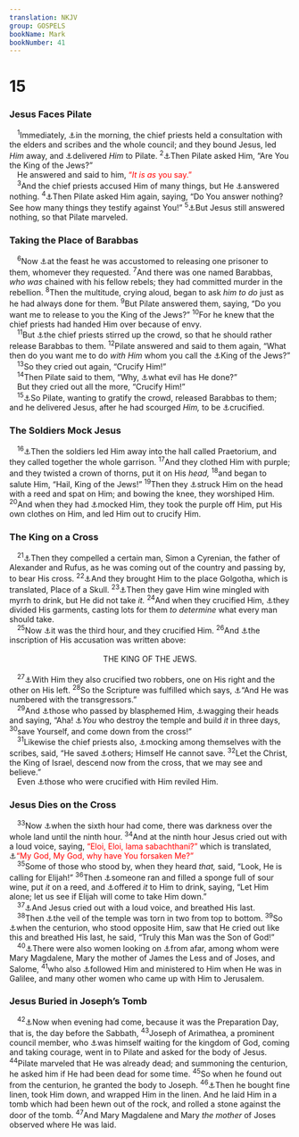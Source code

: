 ```yaml
---
translation: NKJV
group: GOSPELS
bookName: Mark 
bookNumber: 41
---
```


<div class="title"><h1>15</h1><h3>Jesus Faces Pilate</h3></div>
<span class="verse mac_15_1"> <sup>1</sup>Immediately, <a data-toggle="tooltip" data-placement="bottom" title="Ps. 2:2; Matt. 27:1; Luke 22:66; 23:1; John 18:28; Acts 3:13; 4:26">⚓</a>in the morning, the chief priests held a consultation with the elders and scribes and the whole council; and they bound Jesus, led <i>Him</i> away, and <a data-toggle="tooltip" data-placement="bottom" title="Luke 18:32; Acts 3:13">⚓</a>delivered <i>Him</i> to Pilate. </span>
<span class="verse mac_15_2"><sup>2</sup><a data-toggle="tooltip" data-placement="bottom" title="Matt. 27:11–14; Luke 23:2, 3; John 18:29–38">⚓</a>Then Pilate asked Him, “Are You the King of the Jews?”<br/> He answered and said to him, <font color="red">“<i>It is as</i> you say.”</font><br/></span>
<span class="verse mac_15_3"> <sup>3</sup>And the chief priests accused Him of many things, but He <a data-toggle="tooltip" data-placement="bottom" title="Is. 53:7; John 19:9; Acts 8:32">⚓</a>answered nothing. </span>
<span class="verse mac_15_4"><sup>4</sup><a data-toggle="tooltip" data-placement="bottom" title="Matt. 27:13">⚓</a>Then Pilate asked Him again, saying, “Do You answer nothing? See how many things they testify against You!” </span>
<span class="verse mac_15_5"><sup>5</sup><a data-toggle="tooltip" data-placement="bottom" title="Ps. 38:13, 14; Is. 53:7; John 19:9">⚓</a>But Jesus still answered nothing, so that Pilate marveled.<br/></span>
<div class="title"><h3>Taking the Place of Barabbas</h3></div>
<span class="verse mac_15_6"> <sup>6</sup>Now <a data-toggle="tooltip" data-placement="bottom" title="Matt. 27:15–26; Luke 23:18–25; John 18:39—19:16">⚓</a>at the feast he was accustomed to releasing one prisoner to them, whomever they requested. </span>
<span class="verse mac_15_7"><sup>7</sup>And there was one named Barabbas, <i>who</i> <i>was</i> chained with his fellow rebels; they had committed murder in the rebellion. </span>
<span class="verse mac_15_8"><sup>8</sup>Then the multitude, crying aloud, began to ask <i>him</i> <i>to</i> <i>do</i> just as he had always done for them. </span>
<span class="verse mac_15_9"><sup>9</sup>But Pilate answered them, saying, “Do you want me to release to you the King of the Jews?” </span>
<span class="verse mac_15_10"><sup>10</sup>For he knew that the chief priests had handed Him over because of envy.<br/></span>
<span class="verse mac_15_11"> <sup>11</sup>But <a data-toggle="tooltip" data-placement="bottom" title="Matt. 27:20; Acts 3:14">⚓</a>the chief priests stirred up the crowd, so that he should rather release Barabbas to them. </span>
<span class="verse mac_15_12"><sup>12</sup>Pilate answered and said to them again, “What then do you want me to do <i>with</i> <i>Him</i> whom you call the <a data-toggle="tooltip" data-placement="bottom" title="Ps. 2:6; (Is. 9:7); Jer. 23:5; 33:15; Mic. 5:2">⚓</a>King of the Jews?”<br/></span>
<span class="verse mac_15_13"> <sup>13</sup>So they cried out again, “Crucify Him!”<br/></span>
<span class="verse mac_15_14"> <sup>14</sup>Then Pilate said to them, “Why, <a data-toggle="tooltip" data-placement="bottom" title="Is. 53:9; John 8:46; 1 Pet. 2:21–23">⚓</a>what evil has He done?”<br/> But they cried out all the more, “Crucify Him!”<br/></span>
<span class="verse mac_15_15"> <sup>15</sup><a data-toggle="tooltip" data-placement="bottom" title="Is. 50:6; Matt. 27:26; Mark 10:34; John 19:1, 16">⚓</a>So Pilate, wanting to gratify the crowd, released Barabbas to them; and he delivered Jesus, after he had scourged <i>Him,</i> to be <a data-toggle="tooltip" data-placement="bottom" title="(Is. 53:8)">⚓</a>crucified.<br/></span>
<div class="title"><h3>The Soldiers Mock Jesus</h3></div>
<span class="verse mac_15_16"> <sup>16</sup><a data-toggle="tooltip" data-placement="bottom" title="Matt. 27:27–31">⚓</a>Then the soldiers led Him away into the hall called Praetorium, and they called together the whole garrison. </span>
<span class="verse mac_15_17"><sup>17</sup>And they clothed Him with purple; and they twisted a crown of thorns, put it on His <i>head,</i></span>
<span class="verse mac_15_18"><sup>18</sup>and began to salute Him, “Hail, King of the Jews!” </span>
<span class="verse mac_15_19"><sup>19</sup>Then they <a data-toggle="tooltip" data-placement="bottom" title="(Is. 50:6; 52:14; 53:5); Mic. 5:1; Mark 14:65">⚓</a>struck Him on the head with a reed and spat on Him; and bowing the knee, they worshiped Him. </span>
<span class="verse mac_15_20"><sup>20</sup>And when they had <a data-toggle="tooltip" data-placement="bottom" title="Ps. 35:16; 69:19; Is. 53:3; Matt. 20:19; Mark 10:34; Luke 22:63; 23:11">⚓</a>mocked Him, they took the purple off Him, put His own clothes on Him, and led Him out to crucify Him.<br/></span>
<div class="title"><h3>The King on a Cross</h3></div>
<span class="verse mac_15_21"> <sup>21</sup><a data-toggle="tooltip" data-placement="bottom" title="Matt. 27:32; Luke 23:26">⚓</a>Then they compelled a certain man, Simon a Cyrenian, the father of Alexander and Rufus, as he was coming out of the country and passing by, to bear His cross. </span>
<span class="verse mac_15_22"><sup>22</sup><a data-toggle="tooltip" data-placement="bottom" title="Matt. 27:33–44; Luke 23:33–43; John 19:17–24; Heb. 13:12">⚓</a>And they brought Him to the place Golgotha, which is translated, Place of a Skull. </span>
<span class="verse mac_15_23"><sup>23</sup><a data-toggle="tooltip" data-placement="bottom" title="Ps. 69:21; Matt. 27:34">⚓</a>Then they gave Him wine mingled with myrrh to drink, but He did not take <i>it.</i></span>
<span class="verse mac_15_24"><sup>24</sup>And when they crucified Him, <a data-toggle="tooltip" data-placement="bottom" title="Ps. 22:18; Luke 23:34; John 19:23">⚓</a>they divided His garments, casting lots for them <i>to</i> <i>determine</i> what every man should take.<br/></span>
<span class="verse mac_15_25"> <sup>25</sup>Now <a data-toggle="tooltip" data-placement="bottom" title="Matt. 27:45; Luke 23:44; John 19:14">⚓</a>it was the third hour, and they crucified Him. </span>
<span class="verse mac_15_26"><sup>26</sup>And <a data-toggle="tooltip" data-placement="bottom" title="Matt. 27:37; John 19:19">⚓</a>the inscription of His accusation was written above:<br/> <aside style="text-align:center;">THE KING OF THE JEWS.</aside><br/></span>
<span class="verse mac_15_27"> <sup>27</sup><a data-toggle="tooltip" data-placement="bottom" title="Is. 53:9, 12; Matt. 27:38; Luke 22:37">⚓</a>With Him they also crucified two robbers, one on His right and the other on His left. </span>
<span class="verse mac_15_28"><sup>28</sup>So the Scripture was fulfilled which says, <a data-toggle="tooltip" data-placement="bottom" title="Is. 53:12; Luke 22:37">⚓</a>“And He was numbered with the transgressors.”<br/></span>
<span class="verse mac_15_29"> <sup>29</sup>And <a data-toggle="tooltip" data-placement="bottom" title="Ps. 22:6, 7; 69:7">⚓</a>those who passed by blasphemed Him, <a data-toggle="tooltip" data-placement="bottom" title="Ps. 109:25">⚓</a>wagging their heads and saying, “Aha! <a data-toggle="tooltip" data-placement="bottom" title="Mark 14:58; John 2:19–21">⚓</a><i>You</i> who destroy the temple and build <i>it</i> in three days, </span>
<span class="verse mac_15_30"><sup>30</sup>save Yourself, and come down from the cross!”<br/></span>
<span class="verse mac_15_31"> <sup>31</sup>Likewise the chief priests also, <a data-toggle="tooltip" data-placement="bottom" title="Luke 18:32">⚓</a>mocking among themselves with the scribes, said, “He saved <a data-toggle="tooltip" data-placement="bottom" title="Luke 7:14, 15; John 11:43, 44">⚓</a>others; Himself He cannot save. </span>
<span class="verse mac_15_32"><sup>32</sup>Let the Christ, the King of Israel, descend now from the cross, that we may see and believe.”<br/> Even <a data-toggle="tooltip" data-placement="bottom" title="Amos 8:9; Matt. 27:44; Luke 23:39">⚓</a>those who were crucified with Him reviled Him.<br/></span>
<div class="title"><h3>Jesus Dies on the Cross</h3></div>
<span class="verse mac_15_33"> <sup>33</sup>Now <a data-toggle="tooltip" data-placement="bottom" title="Matt. 27:45–56; Luke 23:44–49">⚓</a>when the sixth hour had come, there was darkness over the whole land until the ninth hour. </span>
<span class="verse mac_15_34"><sup>34</sup>And at the ninth hour Jesus cried out with a loud voice, saying, <font color="red">“Eloi, Eloi, lama sabachthani?”</font> which is translated, <a data-toggle="tooltip" data-placement="bottom" title="Ps. 22:1; Matt. 27:46">⚓</a><font color="red">“My God, My God, why have You forsaken Me?”</font><br/></span>
<span class="verse mac_15_35"> <sup>35</sup>Some of those who stood by, when they heard <i>that,</i> said, “Look, He is calling for Elijah!” </span>
<span class="verse mac_15_36"><sup>36</sup>Then <a data-toggle="tooltip" data-placement="bottom" title="Matt. 27:48; John 19:29">⚓</a>someone ran and filled a sponge full of sour wine, put <i>it</i> on a reed, and <a data-toggle="tooltip" data-placement="bottom" title="Ps. 69:21">⚓</a>offered <i>it</i> to Him to drink, saying, “Let Him alone; let us see if Elijah will come to take Him down.”<br/></span>
<span class="verse mac_15_37"> <sup>37</sup><a data-toggle="tooltip" data-placement="bottom" title="Dan. 9:26; Zech. 11:10, 11; Matt. 27:50; Mark 8:31; Luke 23:46; John 19:30">⚓</a>And Jesus cried out with a loud voice, and breathed His last.<br/></span>
<span class="verse mac_15_38"> <sup>38</sup>Then <a data-toggle="tooltip" data-placement="bottom" title="Ex. 26:31–33; Matt. 27:51; Luke 23:45">⚓</a>the veil of the temple was torn in two from top to bottom. </span>
<span class="verse mac_15_39"><sup>39</sup>So <a data-toggle="tooltip" data-placement="bottom" title="Matt. 27:54; Luke 23:47">⚓</a>when the centurion, who stood opposite Him, saw that He cried out like this and breathed His last, he said, “Truly this Man was the Son of God!”<br/></span>
<span class="verse mac_15_40"> <sup>40</sup><a data-toggle="tooltip" data-placement="bottom" title="Matt. 27:55; Luke 23:49; John 19:25">⚓</a>There were also women looking on <a data-toggle="tooltip" data-placement="bottom" title="Ps. 38:11">⚓</a>from afar, among whom were Mary Magdalene, Mary the mother of James the Less and of Joses, and Salome, </span>
<span class="verse mac_15_41"><sup>41</sup>who also <a data-toggle="tooltip" data-placement="bottom" title="Luke 8:2, 3">⚓</a>followed Him and ministered to Him when He was in Galilee, and many other women who came up with Him to Jerusalem.<br/></span>
<div class="title"><h3>Jesus Buried in Joseph’s Tomb</h3></div>
<span class="verse mac_15_42"> <sup>42</sup><a data-toggle="tooltip" data-placement="bottom" title="Matt. 27:57–61; Luke 23:50–56; John 19:38–42">⚓</a>Now when evening had come, because it was the Preparation Day, that is, the day before the Sabbath, </span>
<span class="verse mac_15_43"><sup>43</sup>Joseph of Arimathea, a prominent council member, who <a data-toggle="tooltip" data-placement="bottom" title="Matt. 27:57; Luke 2:25, 38; 23:51; John 19:38">⚓</a>was himself waiting for the kingdom of God, coming and taking courage, went in to Pilate and asked for the body of Jesus. </span>
<span class="verse mac_15_44"><sup>44</sup>Pilate marveled that He was already dead; and summoning the centurion, he asked him if He had been dead for some time. </span>
<span class="verse mac_15_45"><sup>45</sup>So when he found out from the centurion, he granted the body to Joseph. </span>
<span class="verse mac_15_46"><sup>46</sup><a data-toggle="tooltip" data-placement="bottom" title="Is. 53:9; Matt. 27:59, 60; Luke 23:53; John 19:40">⚓</a>Then he bought fine linen, took Him down, and wrapped Him in the linen. And he laid Him in a tomb which had been hewn out of the rock, and rolled a stone against the door of the tomb. </span>
<span class="verse mac_15_47"><sup>47</sup>And Mary Magdalene and Mary <i>the</i> <i>mother</i> of Joses observed where He was laid.<br/></span>
